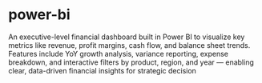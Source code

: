 # power-bi
An executive-level financial dashboard built in Power BI to visualize key metrics like revenue, profit margins, cash flow, and balance sheet trends. Features include YoY growth analysis, variance reporting, expense breakdown, and interactive filters by product, region, and year — enabling clear, data-driven financial insights for strategic decision

